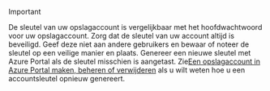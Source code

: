 > [!IMPORTANT]
> De sleutel van uw opslagaccount is vergelijkbaar met het hoofdwachtwoord voor uw opslagaccount. Zorg dat de sleutel van uw account altijd is beveiligd. Geef deze niet aan andere gebruikers en bewaar of noteer de sleutel op een veilige manier en plaats. Genereer een nieuwe sleutel met Azure Portal als de sleutel misschien is aangetast. Zie[Een opslagaccount in Azure Portal maken, beheren of verwijderen](../articles/storage/storage-create-storage-account.md#manage-your-storage-account) als u wilt weten hoe u een accountsleutel opnieuw genereert.
> 
> 

<!--HONumber=Sep16_HO3-->


